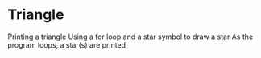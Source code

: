 # Triangle
Printing a triangle
Using a for loop and a star symbol to draw a star
As the program loops, a star(s) are printed
